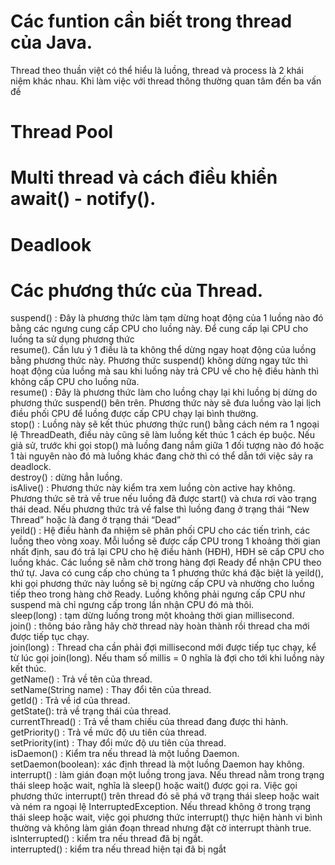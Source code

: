 # Các funtion cần biết trong thread của Java.
Thread theo thuần việt có thể hiểu là luồng, thread và process là 2 khái niệm khác nhau.
Khi làm việc với thread thông thường quan tâm đến ba vấn đề
# Thread Pool
# Multi thread và cách điều khiển await() - notify().
# Deadlook

# Các phương thức của Thread.

suspend() : Đây là phương thức làm tạm dừng hoạt động của 1 luồng nào đó bằng các ngưng cung cấp CPU cho luồng này. Để cung cấp lại CPU cho luồng ta sử dụng phương thức <br/> resume(). Cần lưu ý 1 điều là ta không thể dừng ngay hoạt động của luồng bằng phương thức này. Phương thức suspend() không dừng ngay tức thì hoạt động của luồng mà sau khi luồng này trả CPU về cho hệ điều hành thì không cấp CPU cho luồng nữa. <br/>
resume() : Đây là phương thức làm cho luồng chạy lại khi luồng bị dừng do phương thức suspend() bên trên. Phương thức này sẽ đưa luồng vào lại lịch điều phối CPU để luồng được cấp CPU chạy lại bình thường. <br/>
stop() : Luồng này sẽ kết thúc phương thức run() bằng cách ném ra 1 ngoại lệ ThreadDeath, điều này cũng sẽ làm luồng kết thúc 1 cách ép buộc. Nếu giả sử, trước khi gọi stop() mà luồng đang nắm giữa 1 đối tượng nào đó hoặc 1 tài nguyên nào đó mà luồng khác đang chờ thì có thể dẫn tới việc sảy ra deadlock. <br/>
destroy() : dừng hẳn luồng. <br/>
isAlive() : Phương thức này kiểm tra xem luồng còn active hay không. Phương thức sẽ trả về true nếu luồng đã được start() và chưa rơi vào trạng thái dead. Nếu phương thức trả về false thì luồng đang ở trạng thái “New Thread” hoặc là đang ở trạng thái “Dead” <br/>
yeild() : Hệ điều hành đa nhiệm sẽ phân phối CPU cho các tiến trình, các luồng theo vòng xoay. Mỗi luồng sẽ được cấp CPU trong 1 khoảng thời gian nhất định, sau đó trả lại CPU cho hệ điều hành (HĐH), HĐH sẽ cấp CPU cho luồng khác. Các luồng sẽ nằm chờ trong hàng đợi Ready để nhận CPU theo thứ tự. Java có cung cấp cho chúng ta 1 phương thức khá đặc biệt là yeild(), khi gọi phương thức này luồng sẽ bị ngừng cấp CPU và nhường cho luồng tiếp theo trong hàng chờ Ready. Luồng không phải ngưng cấp CPU như suspend mà chỉ ngưng cấp trong lần nhận CPU đó mà thôi. <br/>
sleep(long) : tạm dừng luồng trong một khoảng thời gian millisecond. <br/>
join() : thông báo rằng hãy chờ thread này hoàn thành rồi thread cha mới được tiếp tục chạy. <br/>
join(long) : Thread cha cần phải đợi millisecond mới được tiếp tục chạy, kể từ lúc gọi join(long). Nếu tham số millis = 0 nghĩa là đợi cho tới khi luồng này kết thúc. <br/>
getName() : Trả về tên của thread. <br/>
setName(String name) : Thay đổi tên của thread. <br/>
getId() : Trả về id của thread. <br/>
getState(): trả về trạng thái của thread. <br/>
currentThread() : Trả về tham chiếu của thread đang được thi hành. <br/>
getPriority() : Trả về mức độ ưu tiên của thread. <br/>
setPriority(int) : Thay đổi mức độ ưu tiên của thread. <br/>
isDaemon() : Kiểm tra nếu thread là một luồng Daemon. <br/>
setDaemon(boolean): xác định thread là một luồng Daemon hay không. <br/>
interrupt() : làm gián đoạn một luồng trong java. Nếu thread nằm trong trạng thái sleep hoặc wait, nghĩa là sleep() hoặc wait() được gọi ra. Việc gọi phương thức interrupt() trên thread đó sẽ phá vỡ trạng thái sleep hoặc wait và ném ra ngoại lệ InterruptedException. Nếu thread không ở trong trạng thái sleep hoặc wait, việc gọi phương thức interrupt() thực hiện hành vi bình thường và không làm gián đoạn thread nhưng đặt cờ interrupt thành true. <br/>
isInterrupted() : kiểm tra nếu thread đã bị ngắt. <br/>
interrupted() : kiểm tra nếu thread hiện tại đã bị ngắt <br/>
